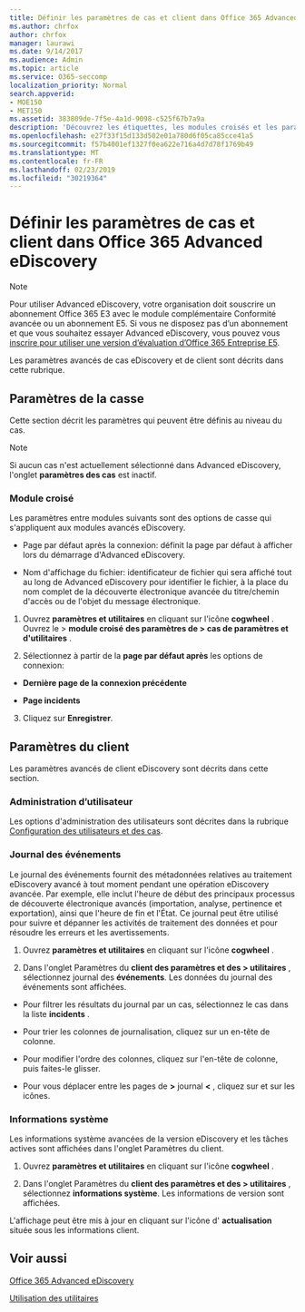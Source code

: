 ```yaml
---
title: Définir les paramètres de cas et client dans Office 365 Advanced eDiscovery
ms.author: chrfox
author: chrfox
manager: laurawi
ms.date: 9/14/2017
ms.audience: Admin
ms.topic: article
ms.service: O365-seccomp
localization_priority: Normal
search.appverid:
- MOE150
- MET150
ms.assetid: 383809de-7f5e-4a1d-9098-c525f67b7a9a
description: 'Découvrez les étiquettes, les modules croisés et les paramètres de locataire que vous pouvez définir au niveau du cas dans Office 365 Advanced eDiscovery.  '
ms.openlocfilehash: e27f33f15d133d502e01a780d6f05ca85cce41a5
ms.sourcegitcommit: f57b4001ef1327f0ea622e716a4d7d78f1769b49
ms.translationtype: MT
ms.contentlocale: fr-FR
ms.lasthandoff: 02/23/2019
ms.locfileid: "30219364"
---
```

# <a name="define-case-and-tenant-settings-in-office-365-advanced-ediscovery"></a>Définir les paramètres de cas et client dans Office 365 Advanced eDiscovery

> [!NOTE]
> Pour utiliser Advanced eDiscovery, votre organisation doit souscrire un abonnement Office 365 E3 avec le module complémentaire Conformité avancée ou un abonnement E5. Si vous ne disposez pas d’un abonnement et que vous souhaitez essayer Advanced eDiscovery, vous pouvez vous [inscrire pour utiliser une version d’évaluation d’Office 365 Entreprise E5](https://go.microsoft.com/fwlink/p/?LinkID=698279). 
  
Les paramètres avancés de cas eDiscovery et de client sont décrits dans cette rubrique.
  
## <a name="case-settings"></a>Paramètres de la casse

Cette section décrit les paramètres qui peuvent être définis au niveau du cas.
  
> [!NOTE]
> Si aucun cas n'est actuellement sélectionné dans Advanced eDiscovery, l'onglet **paramètres des cas** est inactif. 
  
### <a name="cross-module"></a>Module croisé

Les paramètres entre modules suivants sont des options de casse qui s'appliquent aux modules avancés eDiscovery.
  
- Page par défaut après la connexion: définit la page par défaut à afficher lors du démarrage d'Advanced eDiscovery.
    
- Nom d'affichage du fichier: identificateur de fichier qui sera affiché tout au long de Advanced eDiscovery pour identifier le fichier, à la place du nom complet de la découverte électronique avancée du titre/chemin d'accès ou de l'objet du message électronique.
    
1. Ouvrez **paramètres et utilitaires** en cliquant sur l'icône **cogwheel** . Ouvrez le \> **module croisé** **des paramètres de \> cas de paramètres et d'utilitaires** . 
    
2. Sélectionnez à partir de la **page par défaut après** les options de connexion: 
    
  - **Dernière page de la connexion précédente**
    
  - **Page incidents**
    
3. Cliquez sur **Enregistrer**.
    
## <a name="tenant-settings"></a>Paramètres du client

Les paramètres avancés de client eDiscovery sont décrits dans cette section.
  
### <a name="user-administration"></a>Administration d’utilisateur

Les options d'administration des utilisateurs sont décrites dans la rubrique [Configuration des utilisateurs et des cas](set-up-users-and-cases-in-advanced-ediscovery.md).
  
### <a name="event-log"></a>Journal des événements

Le journal des événements fournit des métadonnées relatives au traitement eDiscovery avancé à tout moment pendant une opération eDiscovery avancée. Par exemple, elle inclut l'heure de début des principaux processus de découverte électronique avancés (importation, analyse, pertinence et exportation), ainsi que l'heure de fin et l'État. Ce journal peut être utilisé pour suivre et dépanner les activités de traitement des données et pour résoudre les erreurs et les avertissements.
  
1. Ouvrez **paramètres et utilitaires** en cliquant sur l'icône **cogwheel** . 
    
2. Dans l'onglet Paramètres du **client des paramètres et des \> utilitaires** , sélectionnez journal des **événements**. Les données du journal des événements sont affichées.
    
  - Pour filtrer les résultats du journal par un cas, sélectionnez le cas dans la liste **incidents** . 
    
  - Pour trier les colonnes de journalisation, cliquez sur un en-tête de colonne. 
    
  - Pour modifier l'ordre des colonnes, cliquez sur l'en-tête de colonne, puis faites-le glisser.
    
  - Pour vous déplacer entre les pages de **\>** journal **\<** , cliquez sur et sur les icônes. 
    
### <a name="system-information"></a>Informations système

Les informations système avancées de la version eDiscovery et les tâches actives sont affichées dans l'onglet Paramètres du client.
  
1. Ouvrez **paramètres et utilitaires** en cliquant sur l'icône **cogwheel** . 
    
2. Dans l'onglet Paramètres du **client des paramètres et des \> utilitaires** , sélectionnez **informations système**. Les informations de version sont affichées.
    
L'affichage peut être mis à jour en cliquant sur l'icône d' **actualisation** située sous les informations client. 
  
## <a name="see-also"></a>Voir aussi

[Office 365 Advanced eDiscovery](office-365-advanced-ediscovery.md)
  
[Utilisation des utilitaires](use-advanced-ediscovery-utilities.md)

